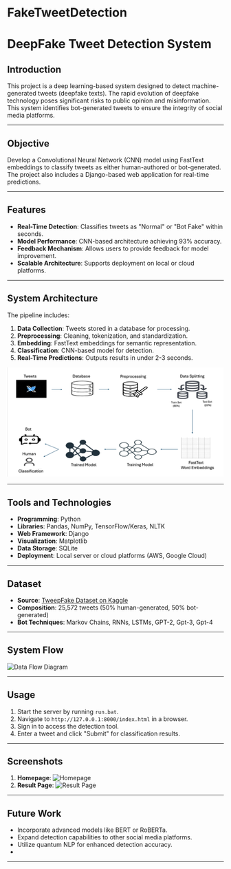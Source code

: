 # FakeTweetDetection
# DeepFake Tweet Detection System

## Introduction
This project is a deep learning-based system designed to detect machine-generated tweets (deepfake texts). The rapid evolution of deepfake technology poses significant risks to public opinion and misinformation. This system identifies bot-generated tweets to ensure the integrity of social media platforms.

---

## Objective
Develop a Convolutional Neural Network (CNN) model using FastText embeddings to classify tweets as either human-authored or bot-generated. The project also includes a Django-based web application for real-time predictions.

---

## Features
- **Real-Time Detection**: Classifies tweets as "Normal" or "Bot Fake" within seconds.
- **Model Performance**: CNN-based architecture achieving 93% accuracy.
- **Feedback Mechanism**: Allows users to provide feedback for model improvement.
- **Scalable Architecture**: Supports deployment on local or cloud platforms.

---

## System Architecture
The pipeline includes:
1. **Data Collection**: Tweets stored in a database for processing.
2. **Preprocessing**: Cleaning, tokenization, and standardization.
3. **Embedding**: FastText embeddings for semantic representation.
4. **Classification**: CNN-based model for detection.
5. **Real-Time Predictions**: Outputs results in under 2-3 seconds.

![System Architecture](investor2.jpg)

---

## Tools and Technologies
- **Programming**: Python
- **Libraries**: Pandas, NumPy, TensorFlow/Keras, NLTK
- **Web Framework**: Django
- **Visualization**: Matplotlib
- **Data Storage**: SQLite
- **Deployment**: Local server or cloud platforms (AWS, Google Cloud)

---

## Dataset
- **Source**: [TweepFake Dataset on Kaggle](https://www.kaggle.com/datasets/mtesconi/twitter-deep-fake-text)
- **Composition**: 25,572 tweets (50% human-generated, 50% bot-generated)
- **Bot Techniques**: Markov Chains, RNNs, LSTMs, GPT-2, Gpt-3, Gpt-4

---

## System Flow

![Data Flow Diagram](path/to/data-flow-diagram)

---



## Usage
1. Start the server by running `run.bat`.
2. Navigate to `http://127.0.0.1:8000/index.html` in a browser.
3. Sign in to access the detection tool.
4. Enter a tweet and click "Submit" for classification results.

---

## Screenshots
1. **Homepage**:
   ![Homepage](path/to/homepage-screenshot)
2. **Result Page**:
   ![Result Page](path/to/result-page-screenshot)

---

## Future Work
- Incorporate advanced models like BERT or RoBERTa.
- Expand detection capabilities to other social media platforms.
- Utilize quantum NLP for enhanced detection accuracy.
- 
---

